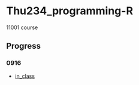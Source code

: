 # Thu234_programming-R
11001 course

## Progress

### 0916
  * [in_class](https://chang-web.github.io/Thu234_programming-R/blob/master/0916-calculator-and-distribution.html)
